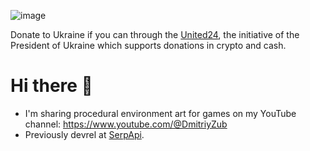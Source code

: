 ![image](https://user-images.githubusercontent.com/78694043/173765763-2ac383da-2612-45c3-b7fc-819728ab8c0d.png)

Donate to Ukraine if you can through the [United24](https://u24.gov.ua/), the initiative of the President of Ukraine which supports donations in crypto and cash.

# Hi there 👋

- I'm sharing procedural environment art for games on my YouTube channel: https://www.youtube.com/@DmitriyZub
- Previously devrel at [SerpApi](https://github.com/serpapi).
